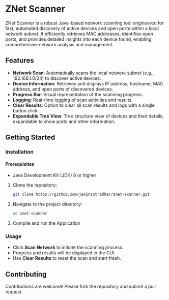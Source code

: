 # ZNet Scanner

ZNet Scanner is a robust Java-based network scanning tool engineered for fast, automated discovery of active devices and open ports within a local network subnet. It efficiently retrieves MAC addresses, identifies open ports, and provides detailed insights into each device found, enabling comprehensive network analysis and management.

## Features

- **Network Scan**: Automatically scans the local network subnet (e.g., 192.168.1.0/24) to discover active devices.
- **Device Information**: Retrieves and displays IP address, hostname, MAC address, and open ports of discovered devices.
- **Progress Bar**: Visual representation of the scanning progress.
- **Logging**: Real-time logging of scan activities and results.
- **Clear Results**: Option to clear all scan results and logs with a single button click.
- **Expandable Tree View**: Tree structure view of devices and their details, expandable to show ports and other information.

## Getting Started

### Installation

#### Prerequisites
- Java Development Kit (JDK) 8 or higher

1. Clone the repository:

   ```bash
   git clone https://github.com/jeninsutradhar/znet-scanner.git
   ```

2. Navigate to the project directory:

   ```bash
   cd znet-scanner
   ```

3. Compile and run the Application


### Usage

- Click **Scan Network** to initiate the scanning process.
- Progress and results will be displayed in the GUI.
- Use **Clear Results** to reset the scan and start fresh.

## Contributing

Contributions are welcome! Please fork the repository and submit a pull request.
